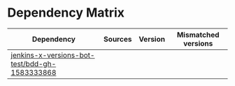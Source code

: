 # Dependency Matrix

Dependency | Sources | Version | Mismatched versions
---------- | ------- | ------- | -------------------
[jenkins-x-versions-bot-test/bdd-gh-1583333868](https://github.com/jenkins-x-versions-bot-test/bdd-gh-1583333868.git) |  | []() | 
